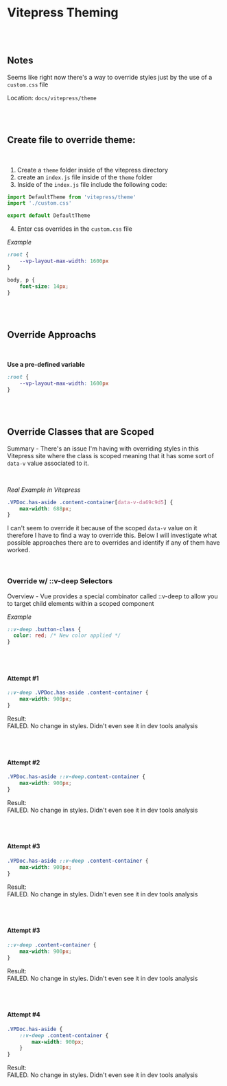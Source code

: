 # Vitepress Theming

<br><br>

## Notes

Seems like right now there's a way to override styles just by the use of a `custom.css` file

Location: `docs/vitepress/theme`

<br><br>

## Create file to override theme:

<br>

1. Create a `theme` folder inside of the vitepress directory
1. create an `index.js` file inside of the `theme` folder
1. Inside of the `index.js` file include the following code:
```js
import DefaultTheme from 'vitepress/theme'
import './custom.css'

export default DefaultTheme
```

4. Enter css overrides in the `custom.css` file

*Example*
```css
:root {
    --vp-layout-max-width: 1600px
}

body, p {
    font-size: 14px;
}
```

<br><br>

## Override Approachs

<br>

**Use a pre-defined variable**

```css
:root {
    --vp-layout-max-width: 1600px
}
```

<br><br>    

## Override Classes that are Scoped

Summary - There's an issue I'm having with overriding styles in this Vitepress site where the class is scoped meaning that it has some sort of `data-v` value associated to it. 

<br>

*Real Example in Vitepress*

```css
.VPDoc.has-aside .content-container[data-v-da69c9d5] {
    max-width: 688px;
}
```

I can't seem to override it because of the scoped `data-v` value on it therefore I have to find a way to override this. Below I will investigate what possible approaches there are to overrides and identify if any of them have worked.

<br>

### Override w/ ::v-deep Selectors

Overview -  Vue provides a special combinator called ::v-deep to allow you to target child elements within a scoped component

*Example*
```css
::v-deep .button-class {
  color: red; /* New color applied */
}
```
<br><br>

#### Attempt #1

```css
::v-deep .VPDoc.has-aside .content-container {
    max-width: 900px;
}
```

Result:  
FAILED. No change in styles. Didn't even see it in dev tools analysis 

<br><br>

#### Attempt #2

```css
.VPDoc.has-aside ::v-deep.content-container {
    max-width: 900px;
}
```

Result:  
FAILED. No change in styles. Didn't even see it in dev tools analysis 

<br><br>

#### Attempt #3

```css
.VPDoc.has-aside ::v-deep .content-container {
    max-width: 900px;
}
```

Result:  
FAILED. No change in styles. Didn't even see it in dev tools analysis 

<br><br>

#### Attempt #3

```css
::v-deep .content-container {
    max-width: 900px;
}
```

Result:  
FAILED. No change in styles. Didn't even see it in dev tools analysis 

<br><br>

#### Attempt #4

```css
.VPDoc.has-aside {
    ::v-deep .content-container {
        max-width: 900px;
    }
}
```

Result:  
FAILED. No change in styles. Didn't even see it in dev tools analysis 

<br><br>